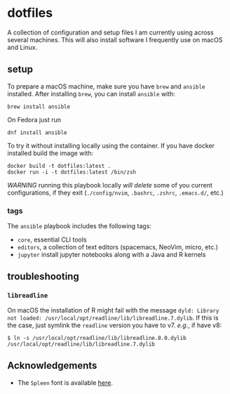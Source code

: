 dotfiles
========

A collection of configuration and setup files I am currently using across several machines. This will also install software I frequently use on macOS and Linux.

## setup

To prepare a macOS machine, make sure you have `brew` and `ansible` installed.
After installing `brew`, you can install `ansible` with:

```shell
brew install ansible
```

On Fedora just run

```shell
dnf install ansible
```

To try it without installing locally using the container.
If you have docker installed build the image with:

```shell
docker build -t dotfiles:latest .
docker run -i -t dotfiles:latest /bin/zsh
```

*WARNING* running this playbook locally *will delete* some of you current configurations, if they exit (`./config/nvim`, `.bashrc`, `.zshrc`, `.emacs.d/`, etc.)

### tags

The `ansible` playbook includes the following tags:

* `core`, essential CLI tools
* `editors`, a collection of text editors (spacemacs, NeoVim, micro, etc.)
* `jupyter` install jupyter notebooks along with a Java and R kernels

## troubleshooting

### `libreadline`

On macOS the installation of R might fail with the message `dyld: Library not loaded: /usr/local/opt/readline/lib/libreadline.7.dylib`. If this is the case, just symlink the `readline` version you have to v7. _e.g._, if have v8:

```
$ ln -s /usr/local/opt/readline/lib/libreadline.8.0.dylib /usr/local/opt/readline/lib/libreadline.7.dylib
```

## Acknowledgements

* The `Spleen` font is available [here](https://github.com/fcambus/spleen).
